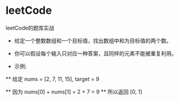 # leetCode
leetCode的题库实战 <br>
* 给定一个整数数组和一个目标值，找出数组中和为目标值的两个数。
  
* 你可以假设每个输入只对应一种答案，且同样的元素不能被重复利用。

* 示例:

** 给定 nums = [2, 7, 11, 15], target = 9

** 因为 nums[0] + nums[1] = 2 + 7 = 9
** 所以返回 [0, 1]
